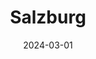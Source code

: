 ---
date: 2024-03-01
featured_image: DSCF0977.jpg
title: Salzburg
#type: gallery
sort_by: Name
resources:

---